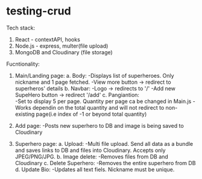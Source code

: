 # testing-crud
Tech stack: 
1. React - contextAPI, hooks
2. Node.js - express, multer(file upload)
3. MongoDB and Cloudinary (file storage)

Fucntionality:
1. Main/Landing page:
  a. Body:
    -Displays list of superheroes. Only nickname and 1 page fetched.
    -View more button -> redirect to superheros' details
  b. Navbar:
    -Logo -> redirects to '/'
    -Add new SupeHero button -> redirect '/add'
  c. Pangiantion:   
    -Set to display 5 per page. Quantity per page ca be changed in Main.js
    -Works dependin on the total quantity and will not redirect to non-existing page(i.e index of -1 or beyond total quantity) 

2. Add page:
  -Posts new superhero to DB and image is being saved to Cloudinary
  
3. Superhero page:
  a. Upload:
   -Multi file upload. Send all data as a bundle and saves links to DB and files into Cloudinary. Accepts only JPEG/PNG/JPG.
  b. Image delete:
   -Removes files from DB and Cloudinary
  c. Delete Superhero:
   -Removes the entire superhero from DB
  d. Update Bio:
   -Updates all text fiels. Nickname must be unique. 
  
